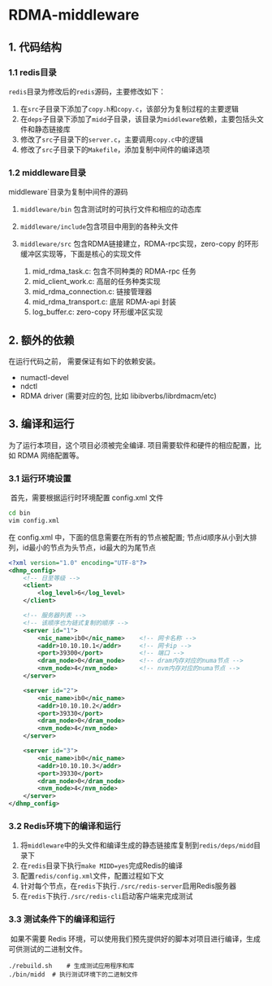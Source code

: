 # RDMA-middleware

## 1. 代码结构

### 1.1 redis目录

`redis`目录为修改后的`redis`源码，主要修改如下：

1. 在`src`子目录下添加了`copy.h`和`copy.c`，该部分为复制过程的主要逻辑
2. 在`deps`子目录下添加了`midd`子目录，该目录为`middleware`依赖，主要包括头文件和静态链接库
3. 修改了`src`子目录下的`server.c`，主要调用`copy.c`中的逻辑
4. 修改了`src`子目录下的`Makefile`，添加复制中间件的编译选项

### 1.2  middleware目录

middleware`目录为复制中间件的源码

1. `middleware/bin` 包含测试时的可执行文件和相应的动态库

2. `middleware/include`包含项目中用到的各种头文件

3. `middleware/src` 包含RDMA链接建立，RDMA-rpc实现，zero-copy 的环形缓冲区实现等，下面是核心的实现文件

   1. mid_rdma_task.c: 包含不同种类的 RDMA-rpc 任务
   2. mid_client_work.c: 高层的任务种类实现
   3. mid_rdma_connection.c: 链接管理器
   4. mid_rdma_transport.c: 底层 RDMA-api 封装
   5. log_buffer.c: zero-copy 环形缓冲区实现

   

## 2. 额外的依赖

在运行代码之前， 需要保证有如下的依赖安装。

- numactl-devel
- ndctl
- RDMA driver (需要对应的包, 比如 libibverbs/librdmacm/etc)

## 3.  编译和运行

为了运行本项目，这个项目必须被完全编译. 项目需要软件和硬件的相应配置，比如 RDMA 网络配置等。

### **3.1 运行环境设置**

​    首先，需要根据运行时环境配置 config.xml 文件

```bash
cd bin
vim config.xml
```

   在 config.xml 中，下面的信息需要在所有的节点被配置;  节点id顺序从小到大排列，id最小的节点为头节点，id最大的为尾节点

```xml
<?xml version="1.0" encoding="UTF-8"?>
<dhmp_config>
	<!-- 日至等级 -->
	<client>
		<log_level>6</log_level>
	</client>

	<!-- 服务器列表 -->
	<!-- 该顺序也为链式复制的顺序 -->
	<server id="1">
		<nic_name>ib0</nic_name>	<!-- 网卡名称 -->
		<addr>10.10.10.1</addr>		<!-- 网卡ip -->
		<port>39300</port>			<!-- 端口 -->
		<dram_node>0</dram_node>	<!-- dram内存对应的numa节点 -->
		<nvm_node>4</nvm_node>		<!-- nvm内存对应的numa节点 -->
	</server>

	<server id="2">
		<nic_name>ib0</nic_name>
		<addr>10.10.10.2</addr>
		<port>39330</port>
		<dram_node>0</dram_node>
		<nvm_node>4</nvm_node>
	</server>

	<server id="3">
		<nic_name>ib0</nic_name>
		<addr>10.10.10.3</addr>
		<port>39330</port>
		<dram_node>0</dram_node>
		<nvm_node>4</nvm_node>
	</server>
</dhmp_config>
```

### 3.2  Redis环境下的编译和运行

1. 将`middleware`中的头文件和编译生成的静态链接库复制到`redis/deps/midd`目录下
2. 在`redis`目录下执行`make MIDD=yes`完成Redis的编译
3. 配置`redis/config.xml`文件，配置过程如下文
4. 针对每个节点，在`redis`下执行`./src/redis-server`启用Redis服务器
5. 在`redis`下执行`./src/redis-cli`启动客户端来完成测试

### **3.3    测试条件下的编译和运行**

​    如果不需要 Redis 环境，可以使用我们预先提供好的脚本对项目进行编译，生成可供测试的二进制文件。

```shell
./rebuild.sh	# 生成测试应用程序和库
./bin/midd	# 执行测试环境下的二进制文件
```

